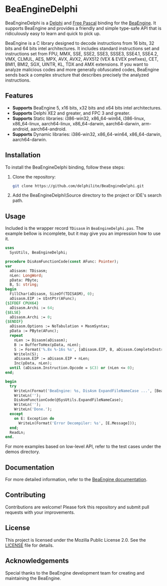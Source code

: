 # BeaEngineDelphi
BeaEngineDelphi is a [Delphi](http://www.embarcadero.com/products/delphi) and [Free Pascal](https://www.freepascal.org/) binding for the [BeaEngine](https://github.com/BeaEngine/beaengine/). It supports BeaEngine and provides a friendly and simple type-safe API that is ridiculously easy to learn and quick to pick up.

BeaEngine is a C library designed to decode instructions from 16 bits, 32 bits and 64 bits intel architectures. It includes standard instructions set and instructions set from FPU, MMX, SSE, SSE2, SSE3, SSSE3, SSE4.1, SSE4.2, VMX, CLMUL, AES, MPX, AVX, AVX2, AVX512 (VEX & EVEX prefixes), CET, BMI1, BMI2, SGX, UINTR, KL, TDX and AMX extensions. If you want to analyze malicious codes and more generally obfuscated codes, BeaEngine sends back a complex structure that describes precisely the analyzed instructions.

## Features
* **Supports** BeaEngine 5, x16 bits, x32 bits and x64 bits intel architectures.
* **Supports** Delphi XE2 and greater, and FPC 3 and greater.
* **Supports** Static libraries: i386-win32, x86_64-win64, i386-linux, x86_64-linux, aarch64-linux, x86_64-darwin, aarch64-darwin, arm-android, aarch64-android.
* **Supports** Dynamic libraries: i386-win32, x86_64-win64, x86_64-darwin, aarch64-darwin.

## Installation
To install the BeaEngineDelphi binding, follow these steps:

1. Clone the repository:
    ```sh
    git clone https://github.com/delphilite/BeaEngineDelphi.git
    ```

2. Add the BeaEngineDelphi\Source directory to the project or IDE's search path.

## Usage
Included is the wrapper record `TDisasm` in `BeaEngineDelphi.pas`. The example bellow is incomplete, but it may give you an impression how to use it.

```pas
uses
  SysUtils, BeaEngineDelphi;

procedure DisAsmFunctionCode(const AFunc: Pointer);
var
  aDisasm: TDisasm;
  nLen: LongWord;
  pData: PByte;
  B, S: string;
begin
  FillChar(aDisasm, SizeOf(TDISASM), 0);
  aDisasm.EIP := UIntPtr(AFunc);
{$IFDEF CPUX64}
  aDisasm.Archi := 64;
{$ELSE}
  aDisasm.Archi := 0;
{$ENDIF}
  aDisasm.Options := NoTabulation + MasmSyntax;
  pData := PByte(AFunc);
  repeat
    nLen := Disasm(aDisasm);
    B := BufferToHex(pData, nLen);
    S := Format('%.8x %-16s %s', [aDisasm.EIP, B, aDisasm.CompleteInstr]);
    Writeln(S);
    aDisasm.EIP := aDisasm.EIP + nLen;
    Inc(pData, nLen);
  until (aDisasm.Instruction.Opcode = $C3) or (nLen <= 0);
end;

begin
  try
    WriteLn(Format('BeaEngine: %s, DisAsm ExpandFileNameCase ...', [BeaEngineVersionInfo]));
    WriteLn('');
    DisAsmFunctionCode(@SysUtils.ExpandFileNameCase);
    WriteLn('');
    WriteLn('Done.');
  except
    on E: Exception do
      WriteLn(Format('Error Decompiler: %s', [E.Message]));
  end;
  ReadLn;
end.
```

For more examples based on low-level API, refer to the test cases under the demos directory.

## Documentation
For more detailed information, refer to the [BeaEngine documentation](https://github.com/BeaEngine/beaengine/blob/master/doc/beaengine.md).

## Contributing
Contributions are welcome! Please fork this repository and submit pull requests with your improvements.

## License
This project is licensed under the Mozilla Public License 2.0. See the [LICENSE](LICENSE) file for details.

## Acknowledgements
Special thanks to the BeaEngine development team for creating and maintaining the BeaEngine.
